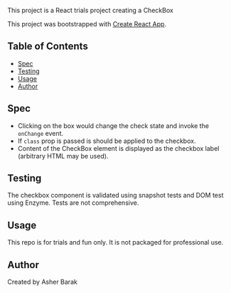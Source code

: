 This project is a React trials project creating a CheckBox

This project was bootstrapped with [Create React App](https://github.com/facebookincubator/create-react-app).


## Table of Contents

- [Spec](#Spec)
- [Testing](#Testing)
- [Usage](#Usage)
- [Author](#Author)

## Spec
- Clicking on the box would change the check state and invoke the `onChange` event.
- If `class` prop is passed is should be applied to the checkbox.
- Content of the CheckBox element is displayed as the checkbox label (arbitrary HTML may be used).

## Testing
The checkbox component is validated using snapshot tests and DOM test using Enzyme.
Tests are not comprehensive.

## Usage
This repo is for trials and fun only. It is not packaged for professional use.

## Author
Created by Asher Barak
